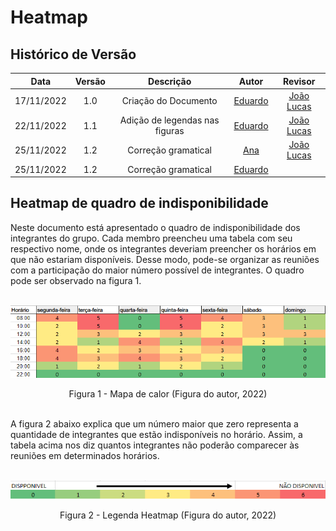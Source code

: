 # Heatmap

## Histórico de Versão
|Data|Versão|Descrição|Autor|Revisor|
| :----------: | :------: | :-----------: | :---------: |:---------: |
|17/11/2022|1.0|Criação do Documento| [Eduardo](https://github.com/edudsan)| [João Lucas](https://github.com/HacKairos)|
|22/11/2022|1.1|Adição de legendas nas figuras| [Eduardo](https://github.com/edudsan)| [João Lucas](https://github.com/HacKairos)|
|25/11/2022|1.2|Correção gramatical| [Ana](https://github.com/AnHoff)| [João Lucas](https://github.com/HacKairos)|
|25/11/2022|1.2|Correção gramatical| [Eduardo](https://github.com/edudsan)| |

## Heatmap de quadro de indisponibilidade

Neste documento está apresentado o quadro de indisponibilidade dos integrantes do grupo. Cada membro preencheu uma tabela com seu respectivo nome, onde os integrantes deveriam preencher os horários em que não estariam disponíveis. Desse modo, pode-se organizar as reuniões com a participação do maior número possível de integrantes. O quadro pode ser observado na figura 1.<br><br>

<img src='../../assets/images/heatmap.png'></img><br>
<p align="center">Figura 1 - Mapa de calor (Figura do autor, 2022)<br><br></p>

A figura 2 abaixo explica que um número maior que zero representa a quantidade de integrantes que estão indisponíveis no horário. Assim, a tabela acima nos diz quantos integrantes não poderão comparecer às reuniões em determinados horários.<br><br>

<img src='../../assets/images/legendaHeatmap.png'></img><br>
<p align="center">Figura 2 - Legenda Heatmap  (Figura do autor, 2022)</p>
